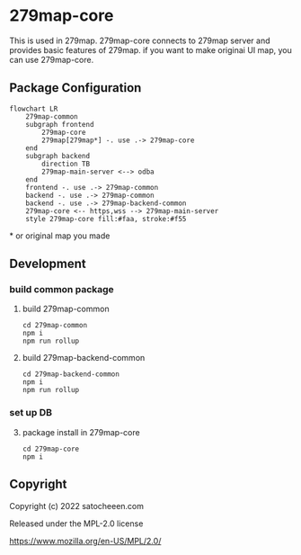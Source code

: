 # 279map-core
This is used in 279map.
279map-core connects to 279map server and provides basic features of 279map.
if you want to make originai UI map, you can use 279map-core.

## Package Configuration
```mermaid
flowchart LR
	279map-common
	subgraph frontend
		279map-core
		279map[279map*] -. use .-> 279map-core
	end
	subgraph backend
		direction TB
		279map-main-server <--> odba
    end
	frontend -. use .-> 279map-common
	backend -. use .-> 279map-common
	backend -. use .-> 279map-backend-common
    279map-core <-- https,wss --> 279map-main-server
    style 279map-core fill:#faa, stroke:#f55
```
\* or original map you made

## Development
### build common package
1. build 279map-common
    ```shell
    cd 279map-common
    npm i
    npm run rollup
    ```
2. build 279map-backend-common
    ```shell
    cd 279map-backend-common
    npm i
    npm run rollup
    ```
### set up DB

3. package install in 279map-core
    ```shell
    cd 279map-core
    npm i
    ```

## Copyright
Copyright (c) 2022 satocheeen.com

Released under the MPL-2.0 license

https://www.mozilla.org/en-US/MPL/2.0/
